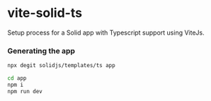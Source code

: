 # vite-solid-ts
Setup process for a Solid app with Typescript support using ViteJs.

### Generating the app
```bash 
npx degit solidjs/templates/ts app

cd app
npm i 
npm run dev
```